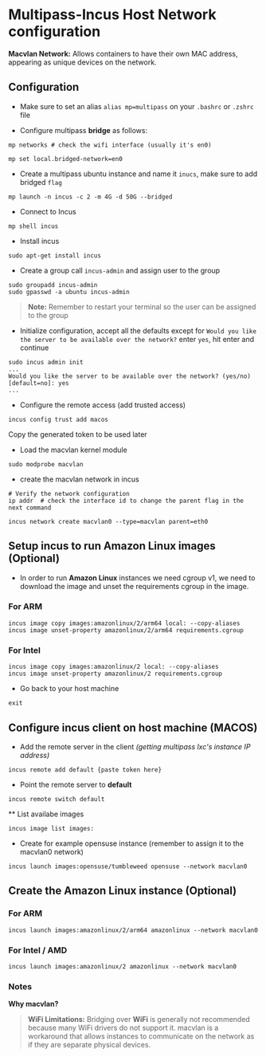 # Multipass-Incus Host Network configuration

**Macvlan Network:** Allows containers to have their own MAC address, appearing as unique devices on the network.

## Configuration

* Make sure to set an alias `alias mp=multipass` on your `.bashrc` or `.zshrc` file

* Configure multipass **bridge** as follows:

```shell
mp networks # check the wifi interface (usually it's en0)

mp set local.bridged-network=en0
```

* Create a multipass ubuntu instance and name it `inucs`, make sure to add bridged `flag`

```shell
mp launch -n incus -c 2 -m 4G -d 50G --bridged
```

* Connect to Incus

```shell
mp shell incus
```

* Install incus

```shell
sudo apt-get install incus
```

* Create a group call `incus-admin` and assign user to the group

```shell
sudo groupadd incus-admin
sudo gpasswd -a ubuntu incus-admin
```

> **Note:** Remember to restart your terminal so the user can be assigned to the group

* Initialize configuration, accept all the defaults except for `Would you like the server to be available over the network?`
enter `yes`, hit enter and continue

```shell
sudo incus admin init
...
Would you like the server to be available over the network? (yes/no) [default=no]: yes
...
```

* Configure the remote access (add trusted access)

```shell
incus config trust add macos

```

Copy the generated token to be used later

* Load the macvlan kernel module
  
```shell
sudo modprobe macvlan
```

* create the macvlan network in incus

```shell
# Verify the network configuration
ip addr  # check the interface id to change the parent flag in the next command

incus network create macvlan0 --type=macvlan parent=eth0
```

## Setup incus to run Amazon Linux images (Optional)

* In order to run **Amazon Linux** instances we need cgroup v1, we need to download the image and unset the requirements cgroup in the image.

### For ARM

```shell
incus image copy images:amazonlinux/2/arm64 local: --copy-aliases
incus image unset-property amazonlinux/2/arm64 requirements.cgroup
```

### For Intel

```shell
incus image copy images:amazonlinux/2 local: --copy-aliases
incus image unset-property amazonlinux/2 requirements.cgroup
```

* Go back to your host machine

```shell
exit
```

## Configure incus client on host machine (MACOS)

* Add the remote server in the client *(getting multipass lxc's instance IP address)*

```shell
incus remote add default {paste token here}
```

* Point the remote server to **default**

```shell
incus remote switch default
```

** List availabe images

```shell
incus image list images:
```

* Create for example opensuse instance (remember to assign it to the macvlan0 network)

```shell
incus launch images:opensuse/tumbleweed opensuse --network macvlan0
```

## Create the Amazon Linux instance (Optional)

### For ARM

```shell
incus launch images:amazonlinux/2/arm64 amazonlinux --network macvlan0
```

### For Intel / AMD

```shell
incus launch images:amazonlinux/2 amazonlinux --network macvlan0
```

### Notes

**Why macvlan?**

> **WiFi Limitations:** Bridging over **WiFi** is generally not recommended because many WiFi drivers do not support it. macvlan is a workaround that allows instances to communicate on the network as if they are separate physical devices.
